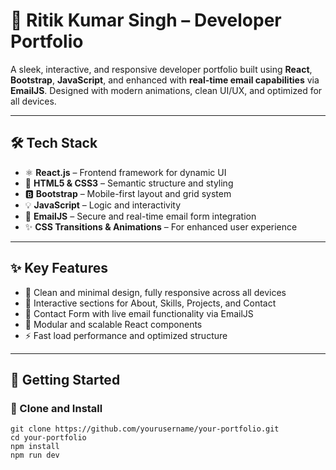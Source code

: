 <!DOCTYPE html>
<html lang="en">
<head>
  <meta charset="UTF-8" />
  <title>MY_PORTFOLIO – Ritik Kumar Singh</title>

  <h1>🚀 Ritik Kumar Singh – Developer Portfolio</h1>
  <p>
    A sleek, interactive, and responsive developer portfolio built using 
    <strong>React</strong>, <strong>Bootstrap</strong>, <strong>JavaScript</strong>, and enhanced with 
    <strong>real-time email capabilities</strong> via <strong>EmailJS</strong>.
    Designed with modern animations, clean UI/UX, and optimized for all devices.
  </p>

  <hr />

  <h2>🛠 Tech Stack</h2>
  <ul>
    <li>⚛️ <strong>React.js</strong> – Frontend framework for dynamic UI</li>
    <li>🎨 <strong>HTML5 & CSS3</strong> – Semantic structure and styling</li>
    <li>🅱️ <strong>Bootstrap</strong> – Mobile-first layout and grid system</li>
    <li>💡 <strong>JavaScript</strong> – Logic and interactivity</li>
    <li>📩 <strong>EmailJS</strong> – Secure and real-time email form integration</li>
    <li>✨ <strong>CSS Transitions & Animations</strong> – For enhanced user experience</li>
  </ul>

  <hr />

  <h2>✨ Key Features</h2>
  <ul>
    <li>🎯 Clean and minimal design, fully responsive across all devices</li>
    <li>🔗 Interactive sections for About, Skills, Projects, and Contact</li>
    <li>💌 Contact Form with live email functionality via EmailJS</li>
    <li>🧠 Modular and scalable React components</li>
    <li>⚡ Fast load performance and optimized structure</li>
  </ul>

  <hr />

  <h2>🚀 Getting Started</h2>
  <h3>🔽 Clone and Install</h3>
  <pre><code>git clone https://github.com/yourusername/your-portfolio.git
cd your-portfolio
npm install
npm run dev</code></pre>

</body>
</html>
